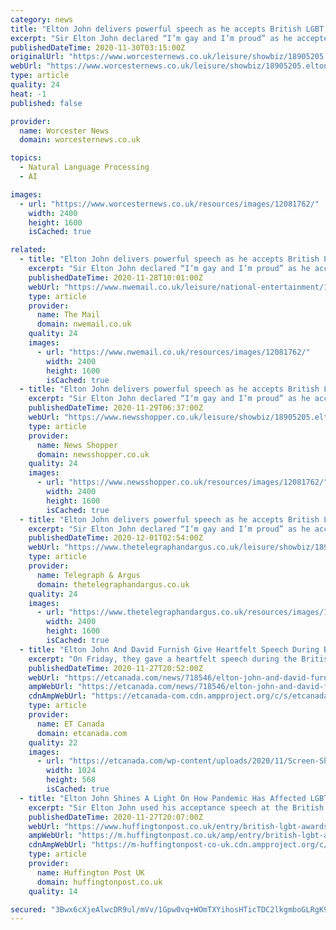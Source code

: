 ```yaml
---
category: news
title: "Elton John delivers powerful speech as he accepts British LGBT award"
excerpt: "Sir Elton John declared “I’m gay and I’m proud” as he accepted the global impact award at the British LGBT Awards. The singer-songwriter, 73, and his husband David Furnish, 58, were honoured at the annual event for their efforts to raise awareness of HIV through the Elton John Aids Foundation."
publishedDateTime: 2020-11-30T03:15:00Z
originalUrl: "https://www.worcesternews.co.uk/leisure/showbiz/18905205.elton-john-delivers-powerful-speech-accepts-british-lgbt-award/"
webUrl: "https://www.worcesternews.co.uk/leisure/showbiz/18905205.elton-john-delivers-powerful-speech-accepts-british-lgbt-award/"
type: article
quality: 24
heat: -1
published: false

provider:
  name: Worcester News
  domain: worcesternews.co.uk

topics:
  - Natural Language Processing
  - AI

images:
  - url: "https://www.worcesternews.co.uk/resources/images/12081762/"
    width: 2400
    height: 1600
    isCached: true

related:
  - title: "Elton John delivers powerful speech as he accepts British LGBT award"
    excerpt: "Sir Elton John declared “I’m gay and I’m proud” as he accepted the global impact award at the British LGBT Awards. The singer-songwriter, 73, and his husband David Furnish, 58, were honoured at the annual event for their efforts to raise awareness of HIV through the Elton John Aids Foundation."
    publishedDateTime: 2020-11-28T10:01:00Z
    webUrl: "https://www.nwemail.co.uk/leisure/national-entertainment/18905205.elton-john-delivers-powerful-speech-accepts-british-lgbt-award/"
    type: article
    provider:
      name: The Mail
      domain: nwemail.co.uk
    quality: 24
    images:
      - url: "https://www.nwemail.co.uk/resources/images/12081762/"
        width: 2400
        height: 1600
        isCached: true
  - title: "Elton John delivers powerful speech as he accepts British LGBT award"
    excerpt: "Sir Elton John declared “I’m gay and I’m proud” as he accepted the global impact award at the British LGBT Awards. The singer-songwriter, 73, and his husband David Furnish, 58, were honoured at the annual event for their efforts to raise awareness of HIV through the Elton John Aids Foundation."
    publishedDateTime: 2020-11-29T06:37:00Z
    webUrl: "https://www.newsshopper.co.uk/leisure/showbiz/18905205.elton-john-delivers-powerful-speech-accepts-british-lgbt-award/"
    type: article
    provider:
      name: News Shopper
      domain: newsshopper.co.uk
    quality: 24
    images:
      - url: "https://www.newsshopper.co.uk/resources/images/12081762/"
        width: 2400
        height: 1600
        isCached: true
  - title: "Elton John delivers powerful speech as he accepts British LGBT award"
    excerpt: "Sir Elton John declared “I’m gay and I’m proud” as he accepted the global impact award at the British LGBT Awards. The singer-songwriter, 73, and his husband David Furnish, 58, were honoured at the annual event for their efforts to raise awareness of HIV through the Elton John Aids Foundation."
    publishedDateTime: 2020-12-01T02:54:00Z
    webUrl: "https://www.thetelegraphandargus.co.uk/leisure/showbiz/18905205.elton-john-delivers-powerful-speech-accepts-british-lgbt-award/"
    type: article
    provider:
      name: Telegraph & Argus
      domain: thetelegraphandargus.co.uk
    quality: 24
    images:
      - url: "https://www.thetelegraphandargus.co.uk/resources/images/12081762/"
        width: 2400
        height: 1600
        isCached: true
  - title: "Elton John And David Furnish Give Heartfelt Speech During British LGBT Awards: ‘Say It Loud, I’m Gay And I’m Proud’"
    excerpt: "On Friday, they gave a heartfelt speech during the British LGBT Awards ... John continued, “Thank you so much for tonight’s recognition and honour and we promise that we won’t stop.”"
    publishedDateTime: 2020-11-27T20:52:00Z
    webUrl: "https://etcanada.com/news/718546/elton-john-and-david-furnish-give-heartfelt-speech-during-british-lgbt-awards-say-it-loud-im-gay-and-im-proud/"
    ampWebUrl: "https://etcanada.com/news/718546/elton-john-and-david-furnish-give-heartfelt-speech-during-british-lgbt-awards-say-it-loud-im-gay-and-im-proud/amp/"
    cdnAmpWebUrl: "https://etcanada-com.cdn.ampproject.org/c/s/etcanada.com/news/718546/elton-john-and-david-furnish-give-heartfelt-speech-during-british-lgbt-awards-say-it-loud-im-gay-and-im-proud/amp/"
    type: article
    provider:
      name: ET Canada
      domain: etcanada.com
    quality: 22
    images:
      - url: "https://etcanada.com/wp-content/uploads/2020/11/Screen-Shot-2020-11-27-at-14.48.33.jpg?quality=80&strip=all&w=1024"
        width: 1024
        height: 568
        isCached: true
  - title: "Elton John Shines A Light On How Pandemic Has Affected LGBTQ+ People In LGBT Awards Speech"
    excerpt: "Sir Elton John used his acceptance speech at the British LGBT Awards to shine a light ... “Thank you so much for tonight’s recognition and honour. And we promise that we won’t stop,” Sir Elton added. “Say it loud: I’m gay and I’m proud."
    publishedDateTime: 2020-11-27T20:07:00Z
    webUrl: "https://www.huffingtonpost.co.uk/entry/british-lgbt-awards-2020-winners-elton-john_uk_5fc10e70c5b63d1b770b9340"
    ampWebUrl: "https://m.huffingtonpost.co.uk/amp/entry/british-lgbt-awards-2020-winners-elton-john_uk_5fc10e70c5b63d1b770b9340/"
    cdnAmpWebUrl: "https://m-huffingtonpost-co-uk.cdn.ampproject.org/c/s/m.huffingtonpost.co.uk/amp/entry/british-lgbt-awards-2020-winners-elton-john_uk_5fc10e70c5b63d1b770b9340/"
    type: article
    provider:
      name: Huffington Post UK
      domain: huffingtonpost.co.uk
    quality: 14

secured: "3Bwx6cXjeAlwcDR9ul/mVv/1Gpw0vq+WOmTXYihosHTicTDC2lkgmboGLRgK9a4aH8JGFWqVZJc2SXTu+0GxI9yziVYPSsUn1yernnhurrY1t5WEq1Pf9KaVAyY/1oSNmW6uI+d2xXGFrveiYgkXA6b/OHVItP4IqH8ObeffWhn28BEYQqzEshcyCBrggjszXU17e6LAXvQ2T1RxnUN6OeKl6uChcT3jN4Uk8c1blIH26Bt7L6Yoc2y58SDNiI7muTCB9Dy49qWZ/ANTc8vtzBoL1yH7LqyBuWLCfbZI8Y5/h7EID/Po0mg4meAt5nO70XfAZP04STUqpIfgD4N77z8h+evkLCuaWyXo3FXMPDg=;WD92TGU9F+9Obk8/nKZYyg=="
---
```


